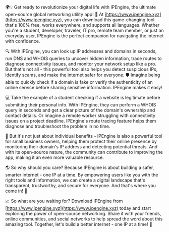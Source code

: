 🌍💡 Get ready to revolutionize your digital life with IPEngine, the ultimate open-source global networking utility app! 🚀 At [https://www.ipengine.xyz](https://www.ipengine.xyz), you can download this game-changing tool that's 100% free, works everywhere, and supports all languages. Whether you're a student, developer, traveler, IT pro, remote team member, or just an everyday user, IPEngine is the perfect companion for navigating the internet with confidence.

🔍 With IPEngine, you can look up IP addresses and domains in seconds, run DNS and WHOIS queries to uncover hidden information, trace routes to diagnose connectivity issues, and monitor your network setup like a pro. But that's not all - this powerful tool also helps you detect suspicious IPs, identify scams, and make the internet safer for everyone. 🛡️ Imagine being able to quickly check if a domain is fake or verify the authenticity of an online service before sharing sensitive information. IPEngine makes it easy!

💻 Take the example of a student checking if a website is legitimate before submitting their personal info. With IPEngine, they can perform a WHOIS query in seconds and get a clear picture of the domain's ownership and contact details. Or imagine a remote worker struggling with connectivity issues on a project deadline. IPEngine's route tracing feature helps them diagnose and troubleshoot the problem in no time.

🌈 But it's not just about individual benefits - IPEngine is also a powerful tool for small business owners, helping them protect their online presence by monitoring their domain's IP address and detecting potential threats. And with its open-source nature, the community can contribute to improving the app, making it an even more valuable resource.

🌎 So why should you care? Because IPEngine is about building a safer, smarter internet - one IP at a time. By empowering users like you with the right tools and information, we can create a digital landscape that's transparent, trustworthy, and secure for everyone. And that's where you come in! 🤝

📈 So what are you waiting for? Download IPEngine from [https://www.ipengine.xyz](https://www.ipengine.xyz) today and start exploring the power of open-source networking. Share it with your friends, online communities, and social networks to help spread the word about this amazing tool. Together, let's build a better internet - one IP at a time! 🚀